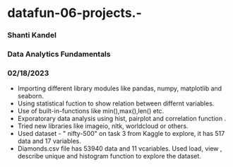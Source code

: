 # datafun-06-projects.-
### Shanti Kandel 
### Data Analytics Fundamentals
### 02/18/2023


- Importing different library modules like pandas, numpy, matplotlib and seaborn.
- Using statistical fuction to show relation between differnt variables.
- Use of built-in-functions like min(),max(),len() etc.
- Exporatorary data analysis using hist, pairplot and correlation function .
- Tried new libraries like imageio, nltk, worldcloud or others.
- Used dataset - " nifty-500" on task 3 from Kaggle to explore, it has 517 data and 17 variables. 
- Diamonds.csv file has 53940 data and 11 vcariables. Used load, view , describe unique and histogram function to explore the dataset.
